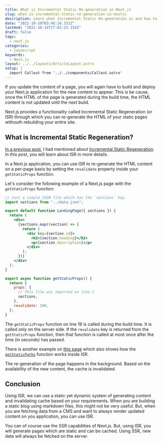 ```yaml
---
title: What is Incremental Static Re-generation in Next.js
slug: what-is-incremental-static-re-generation-in-nextjs
description: Learn what Incremental Static Re-generation is and how to use it to build fast Next.js applications.
date: "2021-10-10T03:40:10.331Z"
lastmod: "2021-10-14T17:02:23.154Z"
draft: false
tags:
  - next.js
categories:
  - javascript
keywords:
  - Next.js
layout: ../../layouts/ArticleLayout.astro
setup: |
  import Callout from '../../components/Callout.astro'
---
```


If you update the content of a page, you will again have to build and deploy your Next.js application for the new content to appear. This is be cause, once the HTML of the page is generated during the build time, the HTML content is not updated until the next build.

Next.js provides a functionality called Incremental Static Regeneration (or ISR) through which you can re-generate the HTML of your static pages withouth rebuilding your entire site.

## What is Incremental Static Regeneration?

[In a previous post](https://nirmalyaghosh.com/articles/getting-started-with-next.js), I had mentioned about [Incremental Static Regeneration](https://nirmalyaghosh.com/articles/getting-started-with-next.js#incremental-static-regeneration-isr). In this post, you will learn about ISR in more details.

In a Next.js application, you can use ISR to re-generate the HTML content on a per-page basis by setting the `revalidate` property inside your `getStaticProps` function.

Let's consider the following example of a Next.js page with the `getStaticProps` function:

```jsx {25} showLineNumbers
// Just a simple JSON file which has the `sections` key.
import sections from "../data.json";

export default function LandingPage({ sections }) {
  return (
    <div>
      {sections.map((section) => {
        return (
          <div key={section.id}>
            <h2>{section.heading}</h2>
            <p>{section.description}</p>
          </div>
        );
      })}
    </div>
  );
}

export async function getStaticProps() {
  return {
    props: {
      // This file was imported on line 2
      sections,
    },
    revalidate: 100,
  };
}
```

The `getStaticProps` function on line 19 is called during the build time. It is called only on the server side. If the `revalidate` key is returned from the `getStaticProps` function, then that function is called at most once after the time (in seconds) has passed.

<Callout type="info">

There is another example on [this
page](https://nextjs.org/docs/basic-features/data-fetching#incremental-static-regeneration)
which also shows how the
[`getStaticPaths`](https://nextjs.org/docs/basic-features/data-fetching#getstaticpaths-static-generation)
function works inside ISR.

</Callout>

The re-generation of the page happens in the background. Based on the availability
of the new content, the cache is invalidated.

## Conclusion

Using ISR, we can use a static yet dynamic system of generating content and invalidating cache based on your requirements. When you are building a static blog using markdown files, this might not be very useful. But, when you are fetching data from a CMS and want to always render updated content on you application, you can use ISR.

You can of course use the SSR capabilities of Next.js. But, using ISR, you will generate pages which are static and can be cached. Using SSR, new data will always be fetched on the server.
